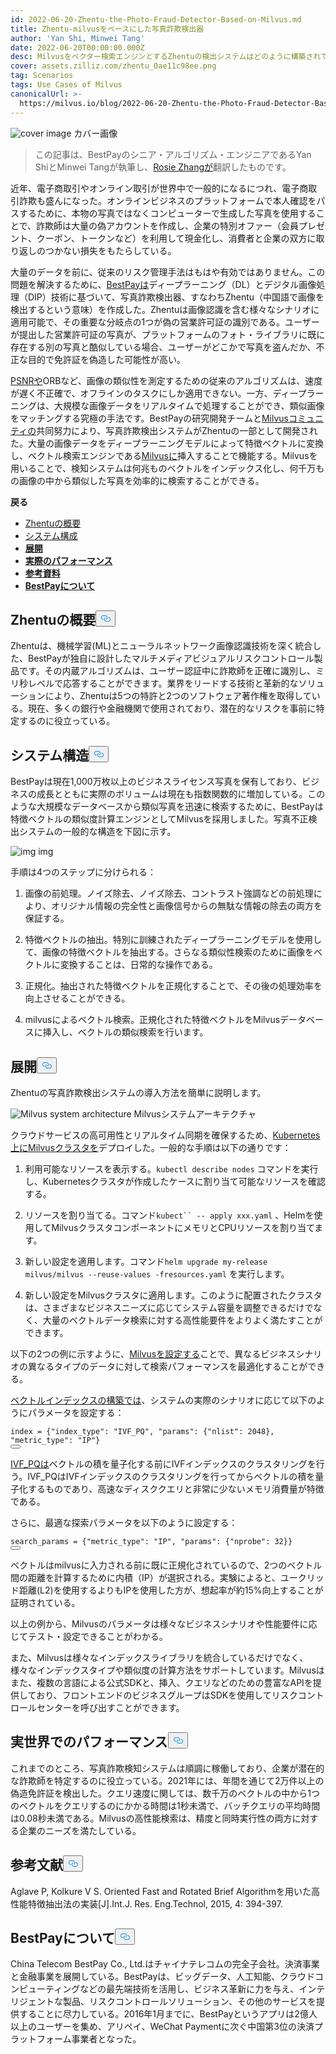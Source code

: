 ```yaml
---
id: 2022-06-20-Zhentu-the-Photo-Fraud-Detector-Based-on-Milvus.md
title: Zhentu-milvusをベースにした写真詐欺検出器
author: 'Yan Shi, Minwei Tang'
date: 2022-06-20T00:00:00.000Z
desc: Milvusをベクター検索エンジンとするZhentuの検出システムはどのように構築されているのか？
cover: assets.zilliz.com/zhentu_0ae11c98ee.png
tag: Scenarios
tags: Use Cases of Milvus
canonicalUrl: >-
  https://milvus.io/blog/2022-06-20-Zhentu-the-Photo-Fraud-Detector-Based-on-Milvus.md
---
```

<p>
  
   <span class="img-wrapper"> <img translate="no" src="https://assets.zilliz.com/zhentu_0ae11c98ee.png" alt="cover image" class="doc-image" id="cover-image" />
   </span> <span class="img-wrapper"> <span>カバー画像</span> </span></p>
<blockquote>
<p>この記事は、BestPayのシニア・アルゴリズム・エンジニアであるYan ShiとMinwei Tangが執筆し、<a href="https://www.linkedin.cn/incareer/in/rosie-zhang-694528149">Rosie Zhangが</a>翻訳したものです。</p>
</blockquote>
<p>近年、電子商取引やオンライン取引が世界中で一般的になるにつれ、電子商取引詐欺も盛んになった。オンラインビジネスのプラットフォームで本人確認をパスするために、本物の写真ではなくコンピューターで生成した写真を使用することで、詐欺師は大量の偽アカウントを作成し、企業の特別オファー（会員プレゼント、クーポン、トークンなど）を利用して現金化し、消費者と企業の双方に取り返しのつかない損失をもたらしている。</p>
<p>大量のデータを前に、従来のリスク管理手法はもはや有効ではありません。この問題を解決するために、<a href="https://www.bestpay.com.cn">BestPayは</a>ディープラーニング（DL）とデジタル画像処理（DIP）技術に基づいて、写真詐欺検出器、すなわちZhentu（中国語で画像を検出するという意味）を作成した。Zhentuは画像認識を含む様々なシナリオに適用可能で、その重要な分岐点の1つが偽の営業許可証の識別である。ユーザーが提出した営業許可証の写真が、プラットフォームのフォト・ライブラリに既に存在する別の写真と酷似している場合、ユーザーがどこかで写真を盗んだか、不正な目的で免許証を偽造した可能性が高い。</p>
<p><a href="https://en.wikipedia.org/wiki/Peak_signal-to-noise_ratio">PSNRや</a>ORBなど、画像の類似性を測定するための従来のアルゴリズムは、速度が遅く不正確で、オフラインのタスクにしか適用できない。一方、ディープラーニングは、大規模な画像データをリアルタイムで処理することができ、類似画像をマッチングする究極の手法です。BestPayの研究開発チームと<a href="https://milvus.io/">Milvusコミュニティの</a>共同努力により、写真詐欺検出システムがZhentuの一部として開発された。大量の画像データをディープラーニングモデルによって特徴ベクトルに変換し、ベクトル検索エンジンである<a href="https://milvus.io/">Milvusに</a>挿入することで機能する。Milvusを用いることで、検知システムは何兆ものベクトルをインデックス化し、何千万もの画像の中から類似した写真を効率的に検索することができる。</p>
<p><strong>戻る</strong></p>
<ul>
<li><a href="#an-overview-of-zhentu">Zhentuの概要</a></li>
<li><a href="#system-structure">システム構成</a></li>
<li><a href="#deployment"><strong>展開</strong></a></li>
<li><a href="#real-world-performance"><strong>実際のパフォーマンス</strong></a></li>
<li><a href="#reference"><strong>参考資料</strong></a></li>
<li><a href="#about-bestpay"><strong>BestPayについて</strong></a></li>
</ul>
<h2 id="An-overview-of-Zhentu" class="common-anchor-header">Zhentuの概要<button data-href="#An-overview-of-Zhentu" class="anchor-icon" translate="no">
      <svg translate="no"
        aria-hidden="true"
        focusable="false"
        height="20"
        version="1.1"
        viewBox="0 0 16 16"
        width="16"
      >
        <path
          fill="#0092E4"
          fill-rule="evenodd"
          d="M4 9h1v1H4c-1.5 0-3-1.69-3-3.5S2.55 3 4 3h4c1.45 0 3 1.69 3 3.5 0 1.41-.91 2.72-2 3.25V8.59c.58-.45 1-1.27 1-2.09C10 5.22 8.98 4 8 4H4c-.98 0-2 1.22-2 2.5S3 9 4 9zm9-3h-1v1h1c1 0 2 1.22 2 2.5S13.98 12 13 12H9c-.98 0-2-1.22-2-2.5 0-.83.42-1.64 1-2.09V6.25c-1.09.53-2 1.84-2 3.25C6 11.31 7.55 13 9 13h4c1.45 0 3-1.69 3-3.5S14.5 6 13 6z"
        ></path>
      </svg>
    </button></h2><p>Zhentuは、機械学習(ML)とニューラルネットワーク画像認識技術を深く統合した、BestPayが独自に設計したマルチメディアビジュアルリスクコントロール製品です。その内蔵アルゴリズムは、ユーザー認証中に詐欺師を正確に識別し、ミリ秒レベルで応答することができます。業界をリードする技術と革新的なソリューションにより、Zhentuは5つの特許と2つのソフトウェア著作権を取得している。現在、多くの銀行や金融機関で使用されており、潜在的なリスクを事前に特定するのに役立っている。</p>
<h2 id="System-structure" class="common-anchor-header">システム構造<button data-href="#System-structure" class="anchor-icon" translate="no">
      <svg translate="no"
        aria-hidden="true"
        focusable="false"
        height="20"
        version="1.1"
        viewBox="0 0 16 16"
        width="16"
      >
        <path
          fill="#0092E4"
          fill-rule="evenodd"
          d="M4 9h1v1H4c-1.5 0-3-1.69-3-3.5S2.55 3 4 3h4c1.45 0 3 1.69 3 3.5 0 1.41-.91 2.72-2 3.25V8.59c.58-.45 1-1.27 1-2.09C10 5.22 8.98 4 8 4H4c-.98 0-2 1.22-2 2.5S3 9 4 9zm9-3h-1v1h1c1 0 2 1.22 2 2.5S13.98 12 13 12H9c-.98 0-2-1.22-2-2.5 0-.83.42-1.64 1-2.09V6.25c-1.09.53-2 1.84-2 3.25C6 11.31 7.55 13 9 13h4c1.45 0 3-1.69 3-3.5S14.5 6 13 6z"
        ></path>
      </svg>
    </button></h2><p>BestPayは現在1,000万枚以上のビジネスライセンス写真を保有しており、ビジネスの成長とともに実際のボリュームは現在も指数関数的に増加している。このような大規模なデータベースから類似写真を迅速に検索するために、BestPayは特徴ベクトルの類似度計算エンジンとしてMilvusを採用しました。写真不正検出システムの一般的な構造を下図に示す。</p>
<p>
  
   <span class="img-wrapper"> <img translate="no" src="https://assets.zilliz.com/Structure_of_the_photo_fraud_detection_system_cf5d20d431.png" alt="img" class="doc-image" id="img" />
   </span> <span class="img-wrapper"> <span>img</span> </span></p>
<p>手順は4つのステップに分けられる：</p>
<ol>
<li><p>画像の前処理。ノイズ除去、ノイズ除去、コントラスト強調などの前処理により、オリジナル情報の完全性と画像信号からの無駄な情報の除去の両方を保証する。</p></li>
<li><p>特徴ベクトルの抽出。特別に訓練されたディープラーニングモデルを使用して、画像の特徴ベクトルを抽出する。さらなる類似性検索のために画像をベクトルに変換することは、日常的な操作である。</p></li>
<li><p>正規化。抽出された特徴ベクトルを正規化することで、その後の処理効率を向上させることができる。</p></li>
<li><p>milvusによるベクトル検索。正規化された特徴ベクトルをMilvusデータベースに挿入し、ベクトルの類似検索を行います。</p></li>
</ol>
<h2 id="Deployment" class="common-anchor-header"><strong>展開</strong><button data-href="#Deployment" class="anchor-icon" translate="no">
      <svg translate="no"
        aria-hidden="true"
        focusable="false"
        height="20"
        version="1.1"
        viewBox="0 0 16 16"
        width="16"
      >
        <path
          fill="#0092E4"
          fill-rule="evenodd"
          d="M4 9h1v1H4c-1.5 0-3-1.69-3-3.5S2.55 3 4 3h4c1.45 0 3 1.69 3 3.5 0 1.41-.91 2.72-2 3.25V8.59c.58-.45 1-1.27 1-2.09C10 5.22 8.98 4 8 4H4c-.98 0-2 1.22-2 2.5S3 9 4 9zm9-3h-1v1h1c1 0 2 1.22 2 2.5S13.98 12 13 12H9c-.98 0-2-1.22-2-2.5 0-.83.42-1.64 1-2.09V6.25c-1.09.53-2 1.84-2 3.25C6 11.31 7.55 13 9 13h4c1.45 0 3-1.69 3-3.5S14.5 6 13 6z"
        ></path>
      </svg>
    </button></h2><p>Zhentuの写真詐欺検出システムの導入方法を簡単に説明します。</p>
<p>
  
   <span class="img-wrapper"> <img translate="no" src="https://assets.zilliz.com/milvus_architecture_ea45a5ab53.png" alt="Milvus system architecture" class="doc-image" id="milvus-system-architecture" />
   </span> <span class="img-wrapper"> <span>Milvusシステムアーキテクチャ</span> </span></p>
<p>クラウドサービスの高可用性とリアルタイム同期を確保するため、<a href="https://milvus.io/docs/v2.0.x/install_cluster-helm.md">Kubernetes上にMilvusクラスタを</a>デプロイした。一般的な手順は以下の通りです：</p>
<ol>
<li><p>利用可能なリソースを表示する。<code translate="no">kubectl describe nodes</code> コマンドを実行し、Kubernetesクラスタが作成したケースに割り当て可能なリソースを確認する。</p></li>
<li><p>リソースを割り当てる。コマンド<code translate="no">kubect`` -- apply xxx.yaml</code> 、Helmを使用してMilvusクラスタコンポーネントにメモリとCPUリソースを割り当てます。</p></li>
<li><p>新しい設定を適用します。コマンド<code translate="no">helm upgrade my-release milvus/milvus --reuse-values -fresources.yaml</code> を実行します。</p></li>
<li><p>新しい設定をMilvusクラスタに適用します。このように配置されたクラスタは、さまざまなビジネスニーズに応じてシステム容量を調整できるだけでなく、大量のベクトルデータ検索に対する高性能要件をよりよく満たすことができます。</p></li>
</ol>
<p>以下の2つの例に示すように、<a href="https://milvus.io/docs/v2.0.x/configure-docker.md">Milvusを設定する</a>ことで、異なるビジネスシナリオの異なるタイプのデータに対して検索パフォーマンスを最適化することができる。</p>
<p><a href="https://milvus.io/docs/v2.0.x/build_index.md">ベクトルインデックスの構築では</a>、システムの実際のシナリオに応じて以下のようにパラメータを設定する：</p>
<pre><code translate="no" class="language-Python">index = {<span class="hljs-string">&quot;index_type&quot;</span>: <span class="hljs-string">&quot;IVF_PQ&quot;</span>, <span class="hljs-string">&quot;params&quot;</span>: {<span class="hljs-string">&quot;nlist&quot;</span>: <span class="hljs-number">2048</span>}, <span class="hljs-string">&quot;metric_type&quot;</span>: <span class="hljs-string">&quot;IP&quot;</span>}
<button class="copy-code-btn"></button></code></pre>
<p><a href="https://milvus.io/docs/v2.0.x/index.md#IVF_PQ">IVF_PQは</a>ベクトルの積を量子化する前にIVFインデックスのクラスタリングを行う。IVF_PQはIVFインデックスのクラスタリングを行ってからベクトルの積を量子化するものであり、高速なディスククエリと非常に少ないメモリ消費量が特徴である。</p>
<p>さらに、最適な探索パラメータを以下のように設定する：</p>
<pre><code translate="no" class="language-Python">search_params = {<span class="hljs-string">&quot;metric_type&quot;</span>: <span class="hljs-string">&quot;IP&quot;</span>, <span class="hljs-string">&quot;params&quot;</span>: {<span class="hljs-string">&quot;nprobe&quot;</span>: <span class="hljs-number">32</span>}}
<button class="copy-code-btn"></button></code></pre>
<p>ベクトルはmilvusに入力される前に既に正規化されているので、2つのベクトル間の距離を計算するために内積（IP）が選択される。実験によると、ユークリッド距離(L2)を使用するよりもIPを使用した方が、想起率が約15%向上することが証明されている。</p>
<p>以上の例から、Milvusのパラメータは様々なビジネスシナリオや性能要件に応じてテスト・設定できることがわかる。</p>
<p>また、Milvusは様々なインデックスライブラリを統合しているだけでなく、様々なインデックスタイプや類似度の計算方法をサポートしています。Milvusはまた、複数の言語による公式SDKと、挿入、クエリなどのための豊富なAPIを提供しており、フロントエンドのビジネスグループはSDKを使用してリスクコントロールセンターを呼び出すことができます。</p>
<h2 id="Real-world-performance" class="common-anchor-header"><strong>実世界でのパフォーマンス</strong><button data-href="#Real-world-performance" class="anchor-icon" translate="no">
      <svg translate="no"
        aria-hidden="true"
        focusable="false"
        height="20"
        version="1.1"
        viewBox="0 0 16 16"
        width="16"
      >
        <path
          fill="#0092E4"
          fill-rule="evenodd"
          d="M4 9h1v1H4c-1.5 0-3-1.69-3-3.5S2.55 3 4 3h4c1.45 0 3 1.69 3 3.5 0 1.41-.91 2.72-2 3.25V8.59c.58-.45 1-1.27 1-2.09C10 5.22 8.98 4 8 4H4c-.98 0-2 1.22-2 2.5S3 9 4 9zm9-3h-1v1h1c1 0 2 1.22 2 2.5S13.98 12 13 12H9c-.98 0-2-1.22-2-2.5 0-.83.42-1.64 1-2.09V6.25c-1.09.53-2 1.84-2 3.25C6 11.31 7.55 13 9 13h4c1.45 0 3-1.69 3-3.5S14.5 6 13 6z"
        ></path>
      </svg>
    </button></h2><p>これまでのところ、写真詐欺検知システムは順調に稼働しており、企業が潜在的な詐欺師を特定するのに役立っている。2021年には、年間を通じて2万件以上の偽造免許証を検出した。クエリ速度に関しては、数千万のベクトルの中から1つのベクトルをクエリするのにかかる時間は1秒未満で、バッチクエリの平均時間は0.08秒未満である。Milvusの高性能検索は、精度と同時実行性の両方に対する企業のニーズを満たしている。</p>
<h2 id="Reference" class="common-anchor-header"><strong>参考文献</strong><button data-href="#Reference" class="anchor-icon" translate="no">
      <svg translate="no"
        aria-hidden="true"
        focusable="false"
        height="20"
        version="1.1"
        viewBox="0 0 16 16"
        width="16"
      >
        <path
          fill="#0092E4"
          fill-rule="evenodd"
          d="M4 9h1v1H4c-1.5 0-3-1.69-3-3.5S2.55 3 4 3h4c1.45 0 3 1.69 3 3.5 0 1.41-.91 2.72-2 3.25V8.59c.58-.45 1-1.27 1-2.09C10 5.22 8.98 4 8 4H4c-.98 0-2 1.22-2 2.5S3 9 4 9zm9-3h-1v1h1c1 0 2 1.22 2 2.5S13.98 12 13 12H9c-.98 0-2-1.22-2-2.5 0-.83.42-1.64 1-2.09V6.25c-1.09.53-2 1.84-2 3.25C6 11.31 7.55 13 9 13h4c1.45 0 3-1.69 3-3.5S14.5 6 13 6z"
        ></path>
      </svg>
    </button></h2><p>Aglave P, Kolkure V S. Oriented Fast and Rotated Brief Algorithmを用いた高性能特徴抽出法の実装[J].Int.J. Res. Eng.Technol, 2015, 4: 394-397.</p>
<h2 id="About-BestPay" class="common-anchor-header"><strong>BestPayについて</strong><button data-href="#About-BestPay" class="anchor-icon" translate="no">
      <svg translate="no"
        aria-hidden="true"
        focusable="false"
        height="20"
        version="1.1"
        viewBox="0 0 16 16"
        width="16"
      >
        <path
          fill="#0092E4"
          fill-rule="evenodd"
          d="M4 9h1v1H4c-1.5 0-3-1.69-3-3.5S2.55 3 4 3h4c1.45 0 3 1.69 3 3.5 0 1.41-.91 2.72-2 3.25V8.59c.58-.45 1-1.27 1-2.09C10 5.22 8.98 4 8 4H4c-.98 0-2 1.22-2 2.5S3 9 4 9zm9-3h-1v1h1c1 0 2 1.22 2 2.5S13.98 12 13 12H9c-.98 0-2-1.22-2-2.5 0-.83.42-1.64 1-2.09V6.25c-1.09.53-2 1.84-2 3.25C6 11.31 7.55 13 9 13h4c1.45 0 3-1.69 3-3.5S14.5 6 13 6z"
        ></path>
      </svg>
    </button></h2><p>China Telecom BestPay Co., Ltd.はチャイナテレコムの完全子会社。決済事業と金融事業を展開している。BestPayは、ビッグデータ、人工知能、クラウドコンピューティングなどの最先端技術を活用し、ビジネス革新に力を与え、インテリジェントな製品、リスクコントロールソリューション、その他のサービスを提供することに尽力している。2016年1月までに、BestPayというアプリは2億人以上のユーザーを集め、アリペイ、WeChat Paymentに次ぐ中国第3位の決済プラットフォーム事業者となった。</p>
